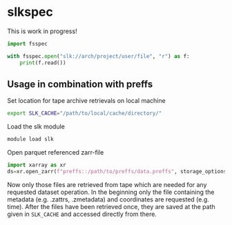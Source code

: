 # slkspec

This is work in progress!

```python
import fsspec

with fsspec.open("slk://arch/project/user/file", "r") as f:
    print(f.read())
```

## Usage in combination with preffs

Set location for tape archive retrievals on local machine
```bash
export SLK_CACHE="/path/to/local/cache/directory/"
```
Load the slk module
```bash
module load slk
```

Open parquet referenced zarr-file
```python
import xarray as xr
ds=xr.open_zarr(f"preffs::/path/to/preffs/data.preffs", storage_options={"preffs":{"prefix":"slk:///arch/<project>/<user>/slk/archive/prefix/"}
```
Now only those files are retrieved from tape which are needed for any requested dataset operation. In the beginning only the file containing the metadata (e.g. .zattrs, .zmetadata) and coordinates are requested (e.g. time). After the files have been retrieved once, they are saved at the path given in `SLK_CACHE` and accessed directly from there.
